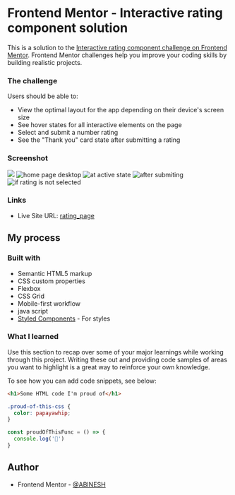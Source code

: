 # Frontend Mentor - Interactive rating component solution

This is a solution to the [Interactive rating component challenge on Frontend Mentor](https://www.frontendmentor.io/challenges/interactive-rating-component-koxpeBUmI). Frontend Mentor challenges help you improve your coding skills by building realistic projects. 
### The challenge

Users should be able to:

- View the optimal layout for the app depending on their device's screen size
- See hover states for all interactive elements on the page
- Select and submit a number rating
- See the "Thank you" card state after submitting a rating

### Screenshot

![](./screenshot.jpg)
![home page desktop](https://user-images.githubusercontent.com/75926421/226821357-f8b76a72-df2d-440c-acf7-55b897bff659.png)
![at active state](https://user-images.githubusercontent.com/75926421/226821445-4f5b75b2-85f9-4de5-ad1c-f4a4c11c28bd.png)
![after submiting](https://user-images.githubusercontent.com/75926421/226821510-9f3df132-bc74-4fab-a85f-7e34572bbab7.png)
![if rating is not selected](https://user-images.githubusercontent.com/75926421/226821594-2190b531-f82f-409c-b03c-44e2223f8f0c.png)

### Links

- Live Site URL: [rating_page](interactive-rating-page-dgjclghfr-abinesh2002.vercel.app)

## My process

### Built with

- Semantic HTML5 markup
- CSS custom properties
- Flexbox
- CSS Grid
- Mobile-first workflow
- java script
- [Styled Components](https://styled-components.com/) - For styles

### What I learned

Use this section to recap over some of your major learnings while working through this project. Writing these out and providing code samples of areas you want to highlight is a great way to reinforce your own knowledge.

To see how you can add code snippets, see below:

```html
<h1>Some HTML code I'm proud of</h1>
```
```css
.proud-of-this-css {
  color: papayawhip;
}
```
```js
const proudOfThisFunc = () => {
  console.log('🎉')
}
```

## Author
- Frontend Mentor - [@ABINESH](https://www.frontendmentor.io/profile/ABINESH2002)
